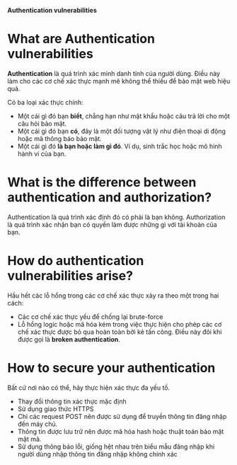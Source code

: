 **Authentication vulnerabilities**
# What are Authentication vulnerabilities
**Authentication** là quá trình xác minh danh tính của người dùng. Điều này làm cho các cơ chế xác thực mạnh mẽ không thể thiếu để bảo mật web hiệu quả.

Có ba loại xác thực chính:
- Một cái gì đó bạn **biết**, chẳng hạn như mật khẩu hoặc câu trả lời cho một câu hỏi bảo mật.
- Một cái gì đó bạn **có**, đây là một đối tượng vật lý như điện thoại di động hoặc mã thông báo bảo mật.
- Một cái gì đó **là bạn hoặc làm gì đó**. Ví dụ, sinh trắc học hoặc mô hình hành vi của bạn. 

# What is the difference between authentication and authorization?
Authentication là quá trình xác định đó có phải là bạn không. Authorization là quá trình xác nhận bạn có quyền làm được những gì với tài khoản của bạn.

# How do authentication vulnerabilities arise?
Hầu hết các lỗ hổng trong các cơ chế xác thực xảy ra theo một trong hai cách:

- Các cơ chế xác thực yếu để chống lại brute-force
- Lỗ hổng logic hoặc mã hóa kém trong việc thực hiện cho phép các cơ chế xác thực được bỏ qua hoàn toàn bởi kẻ tấn công. Điều này đôi khi được gọi là **broken authentication**.

# How to secure your authentication
Bất cứ nơi nào có thể, hãy thực hiện xác thực đa yếu tố.
- Thay đổi thông tin xác thực mặc định
- Sử dụng giao thức HTTPS 
- Chỉ các request POST nên được sử dụng để truyền thông tin đăng nhập đến máy chủ. 
- Thông tin được lưu trữ nên được mã hóa hash hoặc thuật toán bảo mật mật mã.
- Sử dụng thông báo lỗi, giống hệt nhau trên biểu mẫu đăng nhập khi người dùng nhập thông tin đăng nhập không chính xác
